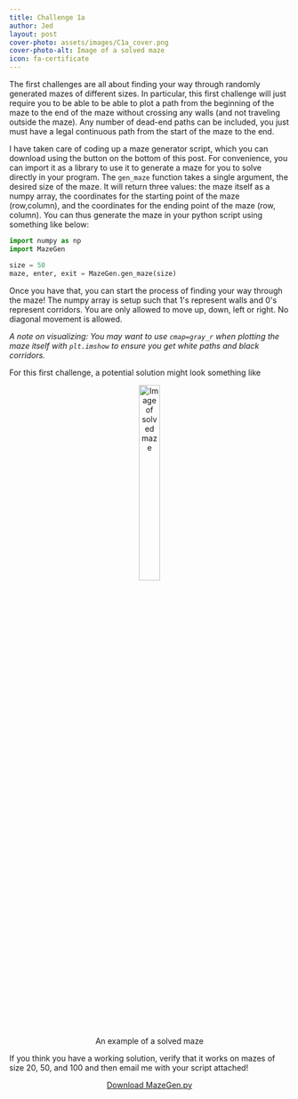 ```yaml
---
title: Challenge 1a
author: Jed
layout: post
cover-photo: assets/images/C1a_cover.png
cover-photo-alt: Image of a solved maze
icon: fa-certificate
---
```


The first challenges are all about finding your way through randomly generated mazes of different sizes.
In particular, this first challenge will just require you to be able to be able to plot a path from the beginning of the maze to the end of the maze without crossing any walls (and not traveling outside the maze). 
Any number of dead-end paths can be included, you just must have a legal continuous path from the start of the maze to the end.

I have taken care of coding up a maze generator script, which you can download using the button on the bottom of this post.
For convenience, you can import it as a library to use it to generate a maze for you to solve directly in your program.
The `gen_maze` function takes a single argument, the desired size of the maze. 
It will return three values: the maze itself as a numpy array, the coordinates for the starting point of the maze (row,column), and the coordinates for the ending point of the maze (row, column).
You can thus generate the maze in your python script using something like below:

```python
import numpy as np
import MazeGen

size = 50
maze, enter, exit = MazeGen.gen_maze(size)
```

Once you have that, you can start the process of finding your way through the maze!
The numpy array is setup such that 1's represent walls and 0's represent corridors. 
You are only allowed to move up, down, left or right.
No diagonal movement is allowed.

_A note on visualizing: You may want to use `cmap=gray_r` when plotting the maze itself with `plt.imshow` to ensure you get white paths and black corridors._

For this first challenge, a potential solution might look something like
<center>
<figure>
<img src="{{site.baseurl}}/assets/images/C1a_cover.png" alt="Image of solved maze" style="width:30%">
<figcaption>An example of a solved maze</figcaption>
</figure>
</center>


If you think you have a working solution, verify that it works on mazes of size 20, 50, and 100 and then email me with your script attached!

<footer>
<center>
<a href="{{site.baseurl}}/assets/scripts/MazeGen.py" class="button scrolly">Download MazeGen.py</a>
</center>
</footer>
